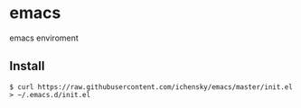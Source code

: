 # emacs
emacs enviroment

## Install
```
$ curl https://raw.githubusercontent.com/ichensky/emacs/master/init.el > ~/.emacs.d/init.el
```
